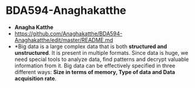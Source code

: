 # BDA594-Anaghakatthe
* **Anagha Katthe**
* <https://github.com/Anaghakatthe/BDA594-Anaghakatthe/edit/master/README.md> 
* *Big data is a large complex data that is both **structured and unstructured**. It is present in multiple formats. Since data is huge, we need special tools to analyze data, find patterns and decrypt valuable information from it. Big data can be effectively specified in three different ways: **Size in terms of memory, Type of data and Data acquisition rate**. 
